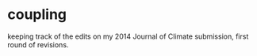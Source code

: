 coupling
========

keeping track of the edits on my 2014 Journal of Climate submission, first round of revisions.
